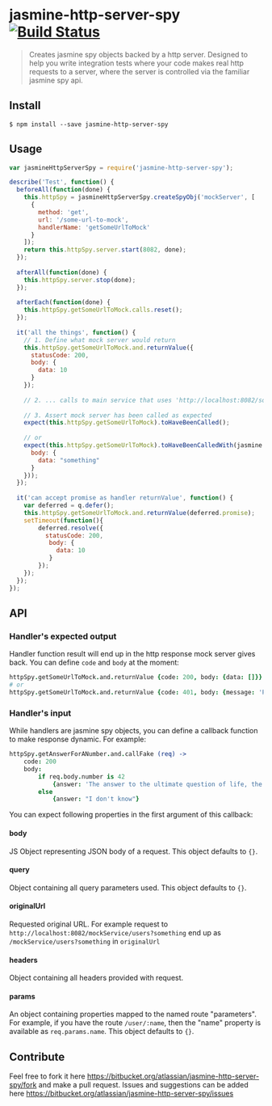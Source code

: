 # jasmine-http-server-spy [![Build Status](https://drone.io/bitbucket.org/atlassian/jasmine-http-server-spy/status.png)](https://drone.io/bitbucket.org/atlassian/jasmine-http-server-spy/latest)

> Creates jasmine spy objects backed by a http server. Designed to help you write integration tests where your code 
makes real http requests to a server, where the server is controlled via the familiar jasmine spy api.
  
 
## Install

```
$ npm install --save jasmine-http-server-spy
```

## Usage

```javascript
var jasmineHttpServerSpy = require('jasmine-http-server-spy');

describe('Test', function() {
  beforeAll(function(done) {
    this.httpSpy = jasmineHttpServerSpy.createSpyObj('mockServer', [
      {
        method: 'get',
        url: '/some-url-to-mock',
        handlerName: 'getSomeUrlToMock'
      }
    ]);
    return this.httpSpy.server.start(8082, done);
  });
  
  afterAll(function(done) {
    this.httpSpy.server.stop(done);
  });
  
  afterEach(function(done) {
    this.httpSpy.getSomeUrlToMock.calls.reset();
  });
  
  it('all the things', function() {
    // 1. Define what mock server would return
    this.httpSpy.getSomeUrlToMock.and.returnValue({
      statusCode: 200,
      body: {
        data: 10
      }
    });
    
    // 2. ... calls to main service that uses 'http://localhost:8082/some-url-to-mock'
    
    // 3. Assert mock server has been called as expected
    expect(this.httpSpy.getSomeUrlToMock).toHaveBeenCalled();
    
    // or
    expect(this.httpSpy.getSomeUrlToMock).toHaveBeenCalledWith(jasmine.objectContaining({
      body: {
        data: "something"
      }
    }));
  });
  
  it('can accept promise as handler returnValue', function() {
    var deferred = q.defer(); 
    this.httpSpy.getSomeUrlToMock.and.returnValue(deferred.promise);
    setTimeout(function(){
        deferred.resolve({
          statusCode: 200,
           body: {
             data: 10
           }
        });
    });
  });
});
```

## API

### Handler's expected output

Handler function result will end up in the http response mock server gives back. 
You can define ```code``` and ```body``` at the moment:
 
```coffee
httpSpy.getSomeUrlToMock.and.returnValue {code: 200, body: {data: []}}
# or
httpSpy.getSomeUrlToMock.and.returnValue {code: 401, body: {message: 'Please login first'}}
```

### Handler's input

While handlers are jasmine spy objects, you can define a callback function to make response dynamic. For example:

```coffee
httpSpy.getAnswerForANumber.and.callFake (req) ->
    code: 200
    body:
        if req.body.number is 42
            {answer: 'The answer to the ultimate question of life, the universe and everything'}
        else
            {answer: "I don't know"}
```

You can expect following properties in the first argument of this callback:
 
#### body

JS Object representing JSON body of a request. This object defaults to ```{}```.
 
#### query

Object containing all query parameters used. This object defaults to ```{}```.

#### originalUrl

Requested original URL. For example request to ```http://localhost:8082/mockService/users?something``` end up as 
```/mockService/users?something``` in ```originalUrl```

#### headers

Object containing all headers provided with request.

#### params

An object containing properties mapped to the named route "parameters". 
For example, if you have the route ```/user/:name```, then the "name" property is available as ```req.params.name```. 
This object defaults to ```{}```.

## Contribute

Feel free to fork it here https://bitbucket.org/atlassian/jasmine-http-server-spy/fork and make a pull request. 
 Issues and suggestions can be added here https://bitbucket.org/atlassian/jasmine-http-server-spy/issues
